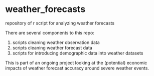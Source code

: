 # weather_forecasts
repository of r script for analyzing weather forecasts

There are several components to this repo:
1. scripts cleaning weather observation data
2. scripts cleaning weather forecast data
3. scripts for introducing demographic data into weather datasets

This is part of an ongoing project looking at the (potential) economic impacts of weather forecast accuracy around severe weather events.


